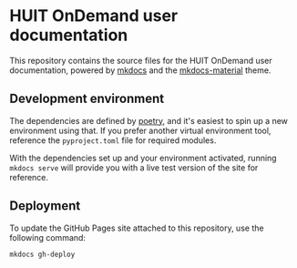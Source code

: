 # HUIT OnDemand user documentation

This repository contains the source files for the HUIT OnDemand user documentation, powered by [mkdocs](https://www.mkdocs.org/) and the [mkdocs-material](https://squidfunk.github.io/mkdocs-material/) theme.

## Development environment

The dependencies are defined by [poetry](https://python-poetry.org/), and it's easiest to spin up a new environment using that. If you prefer another virtual environment tool, reference the `pyproject.toml` file for required modules.

With the dependencies set up and your environment activated, running `mkdocs serve` will provide you with a live test version of the site for reference.

## Deployment

To update the GitHub Pages site attached to this repository, use the following command:
```
mkdocs gh-deploy
```
